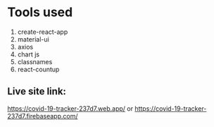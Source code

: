 # Tools used
1. create-react-app
2. material-ui
3. axios
4. chart js
5. classnames
6. react-countup

## Live site link: 
 https://covid-19-tracker-237d7.web.app/ or https://covid-19-tracker-237d7.firebaseapp.com/
